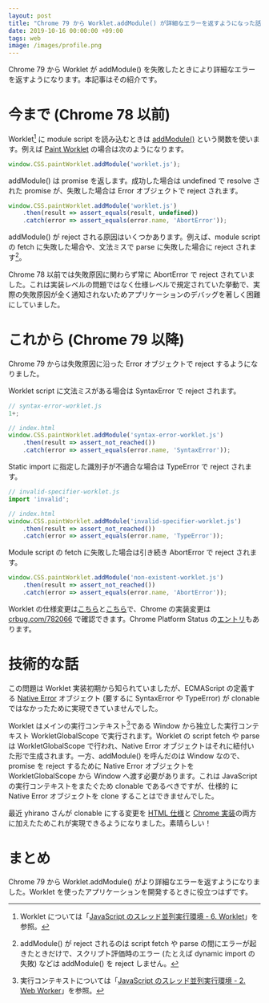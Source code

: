 ```yaml
---
layout: post
title: "Chrome 79 から Worklet.addModule() が詳細なエラーを返すようになった話"
date: 2019-10-16 00:00:00 +09:00
tags: web
image: /images/profile.png
---
```


Chrome 79 から Worklet が addModule() を失敗したときにより詳細なエラーを返すようになります。本記事はその紹介です。

# 今まで (Chrome 78 以前)

Worklet[^worklet] に module script を読み込むときは [addModule()](https://developer.mozilla.org/en-US/docs/Web/API/Worklet/addModule) という関数を使います。例えば [Paint Worklet](https://developers.google.com/web/updates/2018/01/paintapi) の場合は次のようになります。

```js
window.CSS.paintWorklet.addModule('worklet.js');
```

addModule() は promise を返します。成功した場合は undefined で resolve された promise が、失敗した場合は Error オブジェクトで reject されます。

```js
window.CSS.paintWorklet.addModule('worklet.js')
    .then(result => assert_equals(result, undefined))
    .catch(error => assert_equals(error.name, 'AbortError'));
```

addModule() が reject される原因はいくつかあります。例えば、module script の fetch に失敗した場合や、文法ミスで parse に失敗した場合に reject されます[^addmodule-rejection]。

Chrome 78 以前では失敗原因に関わらず常に AbortError で reject されていました。これは実装レベルの問題ではなく仕様レベルで規定されていた挙動で、実際の失敗原因が全く通知されないためアプリケーションのデバッグを著しく困難にしていました。

# これから (Chrome 79 以降)

Chrome 79 からは失敗原因に沿った Error オブジェクトで reject するようになりました。

Worklet script に文法ミスがある場合は SyntaxError で reject されます。

```js
// syntax-error-worklet.js
1+;

// index.html
window.CSS.paintWorklet.addModule('syntax-error-worklet.js')
    .then(result => assert_not_reached())
    .catch(error => assert_equals(error.name, 'SyntaxError'));
```

Static import に指定した識別子が不適合な場合は TypeError で reject されます。

```js
// invalid-specifier-worklet.js
import 'invalid';

// index.html
window.CSS.paintWorklet.addModule('invalid-specifier-worklet.js')
    .then(result => assert_not_reached())
    .catch(error => assert_equals(error.name, 'TypeError'));
```

Module script の fetch に失敗した場合は引き続き AbortError で reject されます。


```js
window.CSS.paintWorklet.addModule('non-existent-worklet.js')
    .then(result => assert_not_reached())
    .catch(error => assert_equals(error.name, 'AbortError'));
```

Worklet の仕様変更は[こちら](https://github.com/w3c/css-houdini-drafts/pull/958)と[こちら](https://github.com/w3c/css-houdini-drafts/pull/967)で、Chrome の実装変更は [crbug.com/782066](https://crbug.com/782066) で確認できます。Chrome Platform Status の[エントリ](https://www.chromestatus.com/feature/5116796497559552)もあります。

# 技術的な話

この問題は Worklet 実装初期から知られていましたが、ECMAScript の定義する [Native Error](https://tc39.es/ecma262/#sec-native-error-types-used-in-this-standard) オブジェクト (要するに SyntaxError や TypeError) が clonable ではなかったために実現できていませんでした。

Worklet はメインの実行コンテキスト[^execution-context]である Window から独立した実行コンテキスト WorkletGlobalScope で実行されます。Worklet の script fetch や parse は WorkletGlobalScope で行われ、Native Error オブジェクトはそれに紐付いた形で生成されます。一方、addModule() を呼んだのは Window なので、promise を reject するために Native Error オブジェクトを WorkletGlobalScope から Window へ渡す必要があります。これは JavaScript の実行コンテキストをまたぐため clonable であるべきですが、仕様的 に Native Error オブジェクトを clone することはできませんでした。

最近 yhirano さんが clonable にする変更を [HTML 仕様](https://github.com/whatwg/html/pull/4665)と [Chrome 実装](https://crbug.com/970079)の両方に加えたためこれが実現できるようになりました。素晴らしい！

# まとめ

Chrome 79 から Worklet.addModule() がより詳細なエラーを返すようになりました。Worklet を使ったアプリケーションを開発するときに役立つはずです。

[^worklet]: Worklet については「[JavaScript のスレッド並列実行環境 - 6. Worklet](/2017/12/10/javascript-parallel-processing#6-worklet)」を参照。
[^addmodule-rejection]: addModule() が reject されるのは script fetch や parse の間にエラーが起きたときだけで、スクリプト評価時のエラー (たとえば dynamic import の失敗) などは addModule() を reject しません。
[^execution-context]: 実行コンテキストについては「[JavaScript のスレッド並列実行環境 - 2. Web Worker](/2017/12/10/javascript-parallel-processing#2-web-worker)」を参照。